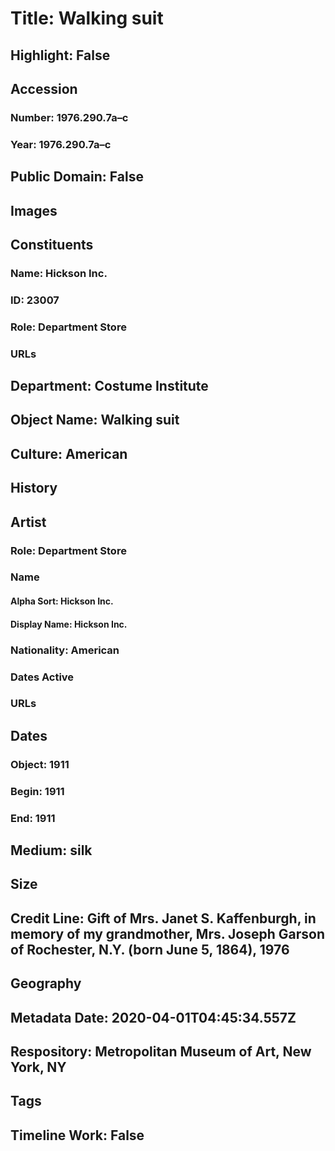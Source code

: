 # Title: Walking suit
## Highlight: False
## Accession
### Number: 1976.290.7a–c
### Year: 1976.290.7a–c
## Public Domain: False
## Images
## Constituents
### Name: Hickson Inc.
### ID: 23007
### Role: Department Store
### URLs
## Department: Costume Institute
## Object Name: Walking suit
## Culture: American
## History
## Artist
### Role: Department Store
### Name
#### Alpha Sort: Hickson Inc.
#### Display Name: Hickson Inc.
### Nationality: American
### Dates Active
### URLs
## Dates
### Object: 1911
### Begin: 1911
### End: 1911
## Medium: silk
## Size
## Credit Line: Gift of Mrs. Janet S. Kaffenburgh, in memory of my grandmother, Mrs. Joseph Garson of Rochester, N.Y. (born June 5, 1864), 1976
## Geography
## Metadata Date: 2020-04-01T04:45:34.557Z
## Respository: Metropolitan Museum of Art, New York, NY
## Tags
## Timeline Work: False